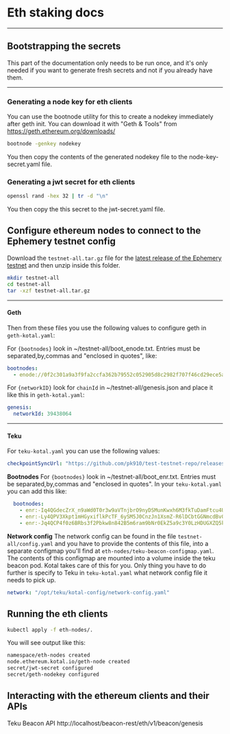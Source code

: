 # Eth staking docs

---
## Bootstrapping the secrets
This part of the documentation only needs to be run once, and it's only needed if you want to generate fresh secrets 
and not if you already have them.

---
### Generating a node key for eth clients

You can use the bootnode utility for this to create a nodekey immediately 
after geth init. You can download it with "Geth & Tools" from https://geth.ethereum.org/downloads/

```bash
bootnode -genkey nodekey
```    

You then copy the contents of the generated nodekey file to the node-key-secret.yaml file. 

### Generating a jwt secret for eth clients

```bash
openssl rand -hex 32 | tr -d "\n"
```    

You then copy the this secret to the jwt-secret.yaml file.

## Configure ethereum nodes to connect to the Ephemery testnet config

Download the `testnet-all.tar.gz` file for the [latest release of the Ephemery testnet](https://github.com/pk910/test-testnet-repo/releases) and then unzip inside this folder.

```bash
mkdir testnet-all
cd testnet-all
tar -xzf testnet-all.tar.gz
```

---
#### Geth

Then from these files you use the following values to configure geth in `geth-kotal.yaml`: 

For `{bootnodes}` look in ~/testnet-all/boot_enode.txt. Entries must be separated,by,commas and "enclosed in quotes",
like:

```yaml
bootnodes:
  - enode://0f2c301a9a3f9fa2ccfa362b79552c052905d8c2982f707f46cd29ece5a9e1c14ecd06f4ac951b228f059a43c6284a1a14fce709e8976cac93b50345218bf2e9@135.181.140.168:30343
```

For `{networkID}` look for `chainId` in ~/testnet-all/genesis.json and place it like this in `geth-kotal.yaml`:

```yaml
genesis:
  networkId: 39438064
```

---
#### Teku

For `teku-kotal.yaml` you can use the following values:

```yaml
checkpointSyncUrl: "https://github.com/pk910/test-testnet-repo/releases/download/ephemery-64/genesis.ssz"
```

**Bootnodes**
For `{bootnodes}` look in ~/testnet-all/boot_enr.txt. Entries must be separated,by,commas and "enclosed in quotes". 
In your `teku-kotal.yaml` you can add this like:

```yaml
  bootnodes:
    - enr:-Iq4QGdecZrX_n9aWd0T0r3w9aVTnjbrO9nyDSMunKwxh6M3fkTuDamFtcu4Ulgq82WA7V10XJJJgDFUqrYEGAonNGiGAYSHF-YRgmlkgnY0gmlwhIjzHgyJc2VjcDI1NmsxoQJDyix-IHa_mVwLBEN9NeG8I-RUjNQK_MGxk9OqRQUAtIN1ZHCCIyg
    - enr:-Ly4QPV3Xkpt1mHGyxiflkPcTF_6ySM5J0CnzJn1XsmZ-R6lDCbtGGNmcdBv0F9OPNFE17c0ASWyTYj-MzBh50rQtwgBh2F0dG5ldHOIAAAAAAAAAACEZXRoMpBaQ55pQAAQGwUAAAAAAAAAgmlkgnY0gmlwhIe1jKiJc2VjcDI1NmsxoQNm8zjpsaWBrGjgxmYltemjKegOnSpzQ0QaZ5cjo15svIhzeW5jbmV0cwCDdGNwgiNQg3VkcIIjUA
    - enr:-Jq4QCP4f0z6BRbs3f2Pbkw8n842B5m6ram9bNr0EkZ5a9c3Y0LzHDUGXZQ5kKSxlYUJT-7J97SWAufLPr9ikQKqPZkBhGV0aDKQWkOeaUAAEBsFAAAAAAAAAIJpZIJ2NIJpcISI8x4MiXNlY3AyNTZrMaECZ3D1cbwdyk2ylwZhhcDv3ku4eVs-F3Kpt8VuJCGh_myDdWRwgiMp
```

**Network config**
The network config can be found in the file `testnet-all/config.yaml` and you have to provide the contents of this 
file, into a separate configmap you'll find at `eth-nodes/teku-beacon-configmap.yaml`. The contents of this 
configmap are mounted into a volume inside the teku beacon pod. Kotal takes care of this for you. Only thing you 
have to do further is specify to Teku in `teku-kotal.yaml` what network config file it needs to pick up. 

```yaml
network: "/opt/teku/kotal-config/network-config.yaml"
```

## Running the eth clients

```bash
kubectl apply -f eth-nodes/.
```
You will see output like this:
```bash
namespace/eth-nodes created
node.ethereum.kotal.io/geth-node created
secret/jwt-secret configured
secret/geth-nodekey configured
```

## Interacting with the ethereum clients and their APIs

Teku Beacon API
http://localhost/beacon-rest/eth/v1/beacon/genesis

